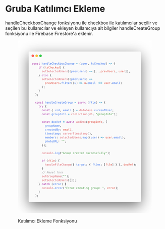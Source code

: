# Gruba Katılımcı Ekleme

handleCheckboxChange fonksiyonu ile checkbox ile katılımcılar seçilir ve seçilen bu kullanıcılar ve ekleyen kullanıcıya ait bilgiler handleCreateGroup fonksiyonu ile Firebase Firestore'a eklenir.

<figure><img src="../.gitbook/assets/KATILIM_EKLE.png" alt=""><figcaption><p>Katılımcı Ekleme Fonksiyonu</p></figcaption></figure>
